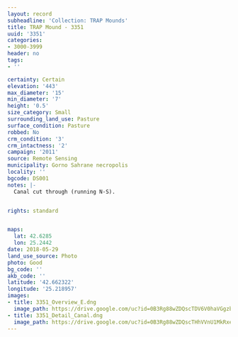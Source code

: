 ```yaml
---
layout: record
subheadline: 'Collection: TRAP Mounds'
title: TRAP Mound - 3351
uuid: '3351'
categories:
- 3000-3999
header: no
tags:
- ''

certainty: Certain
elevation: '443'
max_diameter: '15'
min_diameter: '7'
height: '0.5'
size_category: Small
surrounding_land_use: Pasture
surface_condition: Pasture
robbed: No
crm_condition: '3'
crm_intactness: '2'
campaign: '2011'
source: Remote Sensing
municipality: Gorno Sahrane necropolis
locality: ''
bgcode: DS001
notes: |-
  Canal cut through (running N-S).


rights: standard


maps:
  lat: 42.6285
  lon: 25.2442
date: 2018-05-29
land_use_source: Photo
photo: Good
bg_code: ''
akb_code: ''
latitude: '42.662322'
longitude: '25.218957'
images:
- title: 3351_Overview_E.dng
  image_path: https://drive.google.com/uc?id=0B3Rg88wZDQscTDV6V0haVGgzbVU
- title: 3351_Detail_Canal.dng
  image_path: https://drive.google.com/uc?id=0B3Rg88wZDQscTHhVVnU1MkRxeGs
---
```


